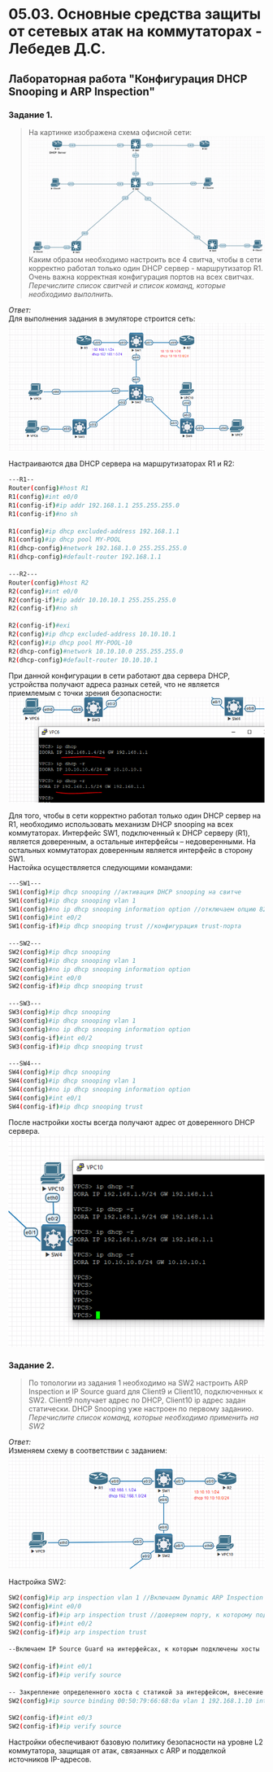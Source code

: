 # 05.03. Основные средства защиты от сетевых атак на коммутаторах - Лебедев Д.С.
## Лабораторная работа "Конфигурация DHCP Snooping и ARP Inspection"
### Задание 1.
> На картинке изображена схема офисной сети:  
> ![](_attachments/0503-00-00.png)  
> Каким образом необходимо настроить все 4 свитча, чтобы в сети корректно работал только один DHCP сервер - маршрутизатор R1. Очень важна корректная конфигурация портов на всех свитчах.  
> *Перечислите список свитчей и список команд, которые необходимо выполнить.*

*Ответ:*  
Для выполнения задания в эмуляторе строится сеть:  
![](_attachments/0503-01-00.png)

Настраиваются два DHCP сервера на маршрутизаторах R1 и R2:  
```sh
---R1--
Router(config)#host R1
R1(config)#int e0/0
R1(config-if)#ip addr 192.168.1.1 255.255.255.0
R1(config-if)#no sh

R1(config)#ip dhcp excluded-address 192.168.1.1
R1(config)#ip dhcp pool MY-POOL
R1(dhcp-config)#network 192.168.1.0 255.255.255.0
R1(dhcp-config)#default-router 192.168.1.1

---R2---
Router(config)#host R2
R2(config)#int e0/0
R2(config-if)#ip addr 10.10.10.1 255.255.255.0
R2(config-if)#no sh

R2(config-if)#exi
R2(config)#ip dhcp excluded-address 10.10.10.1
R2(config)#ip dhcp pool MY-POOL-10
R2(dhcp-config)#network 10.10.10.0 255.255.255.0
R2(dhcp-config)#default-router 10.10.10.1
```

При данной конфигурации в сети работают два сервера DHCP, устройства получают адреса разных сетей, что не является приемлемым с точки зрения безопасности:  
![](_attachments/0503-01-01.png)

Для того, чтобы в сети корректно работал только один DHCP сервер на R1, необходимо использовать механизм DHCP snooping на всех коммутаторах. 
Интерфейс SW1, подключенный к DHCP серверу (R1), является доверенным, а остальные интерфейсы – недоверенными. На остальных коммутаторах доверенным является интерфейс в сторону SW1.  
Настойка осуществляется следующими командами:  
```sh
---SW1---
SW1(config)#ip dhcp snooping //активация DHCP snooping на свитче
SW1(config)#ip dhcp snooping vlan 1
SW1(config)#no ip dhcp snooping information option //отключаем опцию 82
SW1(config)#int e0/2
SW1(config-if)#ip dhcp snooping trust //конфигурация trust-порта

---SW2---
SW2(config)#ip dhcp snooping
SW2(config)#ip dhcp snooping vlan 1
SW2(config)#no ip dhcp snooping information option
SW2(config)#int e0/0
SW2(config-if)#ip dhcp snooping trust

---SW3---
SW3(config)#ip dhcp snooping
SW3(config)#ip dhcp snooping vlan 1
SW3(config)#no ip dhcp snooping information option
SW3(config-if)#int e0/2
SW3(config-if)#ip dhcp snooping trust

---SW4---
SW4(config)#ip dhcp snooping
SW4(config)#ip dhcp snooping vlan 1
SW4(config)#no ip dhcp snooping information option
SW4(config)#int e0/1
SW4(config-if)#ip dhcp snooping trust
```

После настройки хосты всегда получают адрес от доверенного DHCP сервера.  
![](_attachments/0503-01-02.png)  
### Задание 2.
> По топологии из задания 1 необходимо на SW2 настроить ARP Inspection и IP Source guard для Client9 и Client10, подключенных к SW2. Client9 получает адрес по DHCP, Client10 ip адрес задан статически. DHCP Snooping уже настроен по первому заданию.  
> *Перечислите список команд, которые необходимо применить на SW2*

*Ответ:*  
Изменяем схему в соответствии с заданием:  
![](_attachments/0503-02-00.png)  

Настройка SW2:  
```sh
SW2(config)#ip arp inspection vlan 1 //Включаем Dynamic ARP Inspection на коммутаторе
SW2(config)#int e0/0
SW2(config-if)#ip arp inspection trust //доверяем порту, к которому подключён другой коммутатор
SW2(config-if)#int e0/2
SW2(config-if)#ip arp inspection trust

--Включаем IP Source Guard на интерфейсах, к которым подключены хосты

SW2(config-if)#int e0/1
SW2(config-if)#ip verify source

-- Закрепление определенного хоста с статикой за интерфейсом, внесение записи в БД
SW2(config)#ip source binding 00:50:79:66:68:0a vlan 1 192.168.1.10 interface e0/1

SW2(config-if)#int e0/3
SW2(config-if)#ip verify source
```

Настройки обеспечивают базовую политику безопасности на уровне L2 коммутатора, защищая от атак, связанных с ARP и подделкой источников IP-адресов.